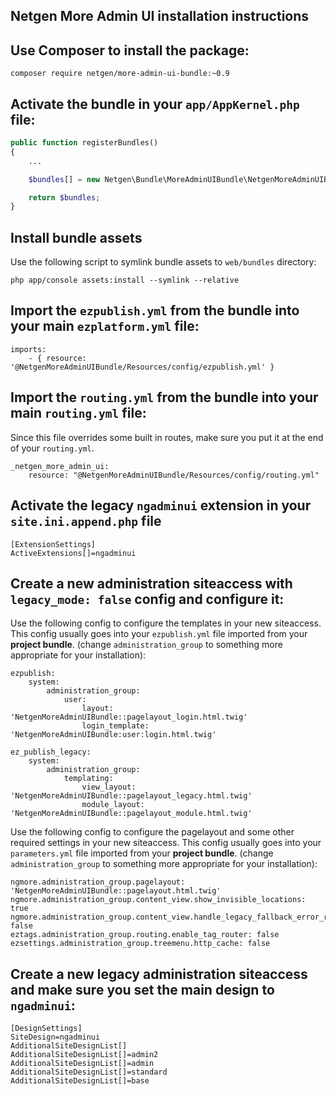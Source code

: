 Netgen More Admin UI installation instructions
----------------------------------------------

## Use Composer to install the package:

```
composer require netgen/more-admin-ui-bundle:~0.9
```

## Activate the bundle in your `app/AppKernel.php` file:

```php
public function registerBundles()
{
    ...

    $bundles[] = new Netgen\Bundle\MoreAdminUIBundle\NetgenMoreAdminUIBundle();

    return $bundles;
}
```

## Install bundle assets

Use the following script to symlink bundle assets to `web/bundles` directory:

```
php app/console assets:install --symlink --relative
```

## Import the `ezpublish.yml` from the bundle into your main `ezplatform.yml` file:

```
imports:
    - { resource: '@NetgenMoreAdminUIBundle/Resources/config/ezpublish.yml' }
```

## Import the `routing.yml` from the bundle into your main `routing.yml` file:

Since this file overrides some built in routes, make sure you put it at the end of your `routing.yml`.

```
_netgen_more_admin_ui:
    resource: "@NetgenMoreAdminUIBundle/Resources/config/routing.yml"
```

## Activate the legacy `ngadminui` extension in your `site.ini.append.php` file

```
[ExtensionSettings]
ActiveExtensions[]=ngadminui
```

## Create a new administration siteaccess with `legacy_mode: false` config and configure it:

Use the following config to configure the templates in your new siteaccess. This config usually goes
into your `ezpublish.yml` file imported from your **project bundle**.
(change `administration_group` to something more appropriate for your installation):

```
ezpublish:
    system:
        administration_group:
            user:
                layout: 'NetgenMoreAdminUIBundle::pagelayout_login.html.twig'
                login_template: 'NetgenMoreAdminUIBundle:user:login.html.twig'

ez_publish_legacy:
    system:
        administration_group:
            templating:
                view_layout: 'NetgenMoreAdminUIBundle::pagelayout_legacy.html.twig'
                module_layout: 'NetgenMoreAdminUIBundle::pagelayout_module.html.twig'
```

Use the following config to configure the pagelayout and some other required settings in your new
siteaccess. This config usually goes into your `parameters.yml` file imported from
your **project bundle**. (change `administration_group` to something more appropriate for your installation):

```
ngmore.administration_group.pagelayout: 'NetgenMoreAdminUIBundle::pagelayout.html.twig'
ngmore.administration_group.content_view.show_invisible_locations: true
ngmore.administration_group.content_view.handle_legacy_fallback_error_result: false
eztags.administration_group.routing.enable_tag_router: false
ezsettings.administration_group.treemenu.http_cache: false
```

## Create a new legacy administration siteaccess and make sure you set the main design to `ngadminui`:

```
[DesignSettings]
SiteDesign=ngadminui
AdditionalSiteDesignList[]
AdditionalSiteDesignList[]=admin2
AdditionalSiteDesignList[]=admin
AdditionalSiteDesignList[]=standard
AdditionalSiteDesignList[]=base
```
